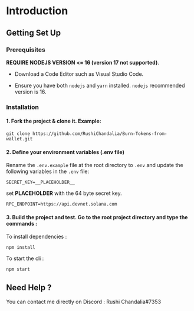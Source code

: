 ﻿# Introduction

## Getting Set Up

### Prerequisites

**REQUIRE NODEJS VERSION <= 16 (version 17 not supported)**.

- Download a Code Editor such as Visual Studio Code.

- Ensure you have both `nodejs` and `yarn` installed. `nodejs` recommended version is 16.
### Installation

#### 1. Fork the project & clone it. Example:

```
git clone https://github.com/RushiChandalia/Burn-Tokens-from-wallet.git
```

#### 2. Define your environment variables (.env file)

Rename the `.env.example` file at the root directory to `.env` and update the following variables in the `.env` file:

```
SECRET_KEY=__PLACEHOLDER__
```

set **PLACEHOLDER** with the 64 byte secret key.

```
RPC_ENDPOINT=https://api.devnet.solana.com
```

#### 3. Build the project and test. Go to the root project directory and type the commands :

To install dependencies :

```
npm install
```

To start the cli :

```
npm start
```

## Need Help ?

You can contact me directly on Discord : Rushi Chandalia#7353
